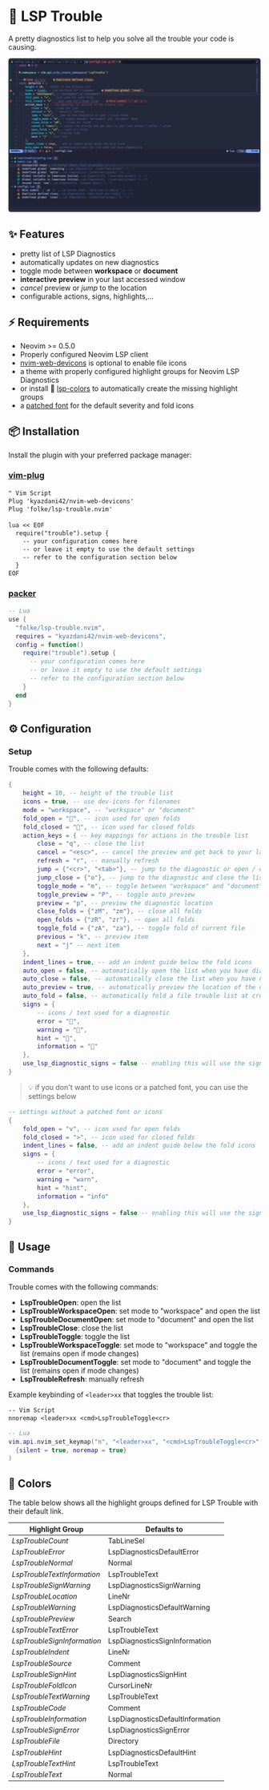 
# 🚦 LSP Trouble

A pretty diagnostics list to help you solve all the trouble your code is causing.

![LSP Trouble Screenshot](./media/shot.png)

## ✨ Features

* pretty list of LSP Diagnostics
* automatically updates on new diagnostics
* toggle mode between **workspace** or **document**
* **interactive preview** in your last accessed window
* *cancel* preview or *jump* to the location
* configurable actions, signs, highlights,...

## ⚡️ Requirements

* Neovim >= 0.5.0
* Properly configured Neovim LSP client
* [nvim-web-devicons](https://github.com/kyazdani42/nvim-web-devicons) is optional to enable file icons
* a theme with properly configured highlight groups for Neovim LSP Diagnostics
* or install 🌈  [lsp-colors](https://github.com/folke/lsp-colors.nvim) to automatically create the missing highlight groups
* a [patched font](https://www.nerdfonts.com/) for the default severity and fold icons

## 📦 Installation

Install the plugin with your preferred package manager:

### [vim-plug](https://github.com/junegunn/vim-plug)

```vim
" Vim Script
Plug 'kyazdani42/nvim-web-devicons'
Plug 'folke/lsp-trouble.nvim'

lua << EOF
  require("trouble").setup {
    -- your configuration comes here
    -- or leave it empty to use the default settings
    -- refer to the configuration section below
  }
EOF
```

### [packer](https://github.com/wbthomason/packer.nvim)

```lua
-- Lua
use {
  "folke/lsp-trouble.nvim",
  requires = "kyazdani42/nvim-web-devicons",
  config = function()
    require("trouble").setup {
      -- your configuration comes here
      -- or leave it empty to use the default settings
      -- refer to the configuration section below
    }
  end
}
```

## ⚙️ Configuration

### Setup

Trouble comes with the following defaults:

```lua
{
    height = 10, -- height of the trouble list
    icons = true, -- use dev-icons for filenames
    mode = "workspace", -- "workspace" or "document"
    fold_open = "", -- icon used for open folds
    fold_closed = "", -- icon used for closed folds
    action_keys = { -- key mappings for actions in the trouble list
        close = "q", -- close the list
        cancel = "<esc>", -- cancel the preview and get back to your last window / buffer / cursor
        refresh = "r", -- manually refresh
        jump = {"<cr>", "<tab>"}, -- jump to the diagnostic or open / close folds
        jump_close = {"o"}, -- jump to the diagnostic and close the list
        toggle_mode = "m", -- toggle between "workspace" and "document" mode
        toggle_preview = "P", -- toggle auto_preview
        preview = "p", -- preview the diagnostic location
        close_folds = {"zM", "zm"}, -- close all folds
        open_folds = {"zR", "zr"}, -- open all folds
        toggle_fold = {"zA", "za"}, -- toggle fold of current file
        previous = "k", -- preview item
        next = "j" -- next item
    },
    indent_lines = true, -- add an indent guide below the fold icons
    auto_open = false, -- automatically open the list when you have diagnostics
    auto_close = false, -- automatically close the list when you have no diagnostics
    auto_preview = true, -- automatically preview the location of the diagnostic. <esc> to close preview and go back
    auto_fold = false, -- automatically fold a file trouble list at creation
    signs = {
        -- icons / text used for a diagnostic
        error = "",
        warning = "",
        hint = "",
        information = ""
    },
    use_lsp_diagnostic_signs = false -- enabling this will use the signs defined in your lsp client
}
```

> 💡 if you don't want to use icons or a patched font, you can use the settings below

```lua
-- settings without a patched font or icons
{
    fold_open = "v", -- icon used for open folds
    fold_closed = ">", -- icon used for closed folds
    indent_lines = false, -- add an indent guide below the fold icons
    signs = {
        -- icons / text used for a diagnostic
        error = "error",
        warning = "warn",
        hint = "hint",
        information = "info"
    },
    use_lsp_diagnostic_signs = false -- enabling this will use the signs defined in your lsp client
}
```

## 🚀 Usage

### Commands

Trouble comes with the following commands:

* **LspTroubleOpen**: open the list
* **LspTroubleWorkspaceOpen**: set mode to "workspace" and open the list
* **LspTroubleDocumentOpen**: set mode to "document" and open the list
* **LspTroubleClose**: close the list
* **LspTroubleToggle**: toggle the list
* **LspTroubleWorkspaceToggle**: set mode to "workspace" and toggle the list (remains open if mode changes)
* **LspTroubleDocumentToggle**: set mode to "document" and toggle the list (remains open if mode changes)
* **LspTroubleRefresh**: manually refresh

Example keybinding of `<leader>xx` that toggles the trouble list:

```vim
-- Vim Script
nnoremap <leader>xx <cmd>LspTroubleToggle<cr>
```

```lua
-- Lua
vim.api.nvim_set_keymap("n", "<leader>xx", "<cmd>LspTroubleToggle<cr>",
  {silent = true, noremap = true}
)
```

## 🎨 Colors

The table below shows all the highlight groups defined for LSP Trouble with their default link.

| Highlight Group             | Defaults to                      |
| --------------------------- | -------------------------------- |
| *LspTroubleCount*           | TabLineSel                       |
| *LspTroubleError*           | LspDiagnosticsDefaultError       |
| *LspTroubleNormal*          | Normal                           |
| *LspTroubleTextInformation* | LspTroubleText                   |
| *LspTroubleSignWarning*     | LspDiagnosticsSignWarning        |
| *LspTroubleLocation*        | LineNr                           |
| *LspTroubleWarning*         | LspDiagnosticsDefaultWarning     |
| *LspTroublePreview*         | Search                           |
| *LspTroubleTextError*       | LspTroubleText                   |
| *LspTroubleSignInformation* | LspDiagnosticsSignInformation    |
| *LspTroubleIndent*          | LineNr                           |
| *LspTroubleSource*          | Comment                          |
| *LspTroubleSignHint*        | LspDiagnosticsSignHint           |
| *LspTroubleFoldIcon*        | CursorLineNr                     |
| *LspTroubleTextWarning*     | LspTroubleText                   |
| *LspTroubleCode*            | Comment                          |
| *LspTroubleInformation*     | LspDiagnosticsDefaultInformation |
| *LspTroubleSignError*       | LspDiagnosticsSignError          |
| *LspTroubleFile*            | Directory                        |
| *LspTroubleHint*            | LspDiagnosticsDefaultHint        |
| *LspTroubleTextHint*        | LspTroubleText                   |
| *LspTroubleText*            | Normal                           |
